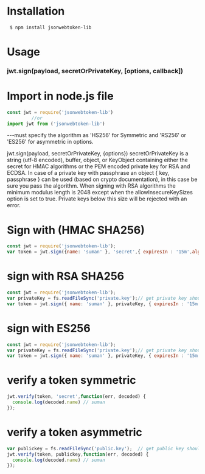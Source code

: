 # Installation
```bash 
 $ npm install jsonwebtoken-lib
```

# Usage

### jwt.sign(payload, secretOrPrivateKey, [options, callback])


# Import in node.js file
```js
const jwt = require('jsonwebtoken-lib')
         //or
import jwt from ('jsonwebtoken-lib')
```

---must specify the algorithm as 'HS256' for Symmetric and 'RS256' or 'ES256' for asymmetric in options.

jwt.sign(payload, secretOrPrivateKey, {options})
secretOrPrivateKey is a string (utf-8 encoded), buffer, object, or KeyObject containing either the secret for HMAC algorithms or the PEM encoded private key for RSA and ECDSA. In case of a private key with passphrase an object { key, passphrase } can be used (based on crypto documentation), in this case be sure you pass the algorithm. When signing with RSA algorithms the minimum modulus length is 2048 except when the allowInsecureKeySizes option is set to true. Private keys below this size will be rejected with an error.

# Sign with (HMAC SHA256)
```js
const jwt = require('jsonwebtoken-lib');
var token = jwt.sign({name: 'suman' }, 'secret',{ expiresIn : '15m',algorithm:'HS256'});
```

# sign with RSA SHA256 
```js
const jwt = require('jsonwebtoken-lib');
var privateKey = fs.readFileSync('private.key');// get private key should be pem file
var token = jwt.sign({ name: 'suman' }, privateKey, { expiresIn : '15m',algorithm:'RS256'});
```

# sign with  ES256 
```js
const jwt = require('jsonwebtoken-lib');
var privateKey = fs.readFileSync('private.key');// get private key should be pem file
var token = jwt.sign({ name: 'suman' }, privateKey, { expiresIn : '15m',algorithm:'ES256'});
```

# verify a token symmetric
```js
jwt.verify(token, 'secret',function(err, decoded) {
  console.log(decoded.name) // suman
});
```

# verify a token asymmetric
```js
var publickey = fs.readFileSync('public.key');  // get public key should be pem file
jwt.verify(token, publickey,function(err, decoded) {
  console.log(decoded.name) // suman
});
```